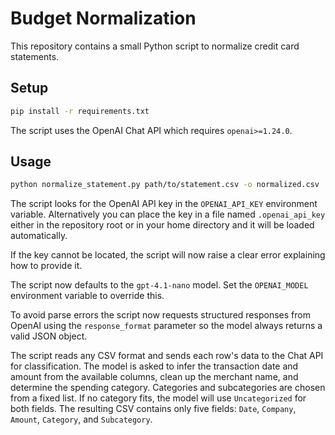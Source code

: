 # Budget Normalization

This repository contains a small Python script to normalize credit card statements.

## Setup

```bash
pip install -r requirements.txt
```

The script uses the OpenAI Chat API which requires `openai>=1.24.0`.

## Usage

```bash
python normalize_statement.py path/to/statement.csv -o normalized.csv
```

The script looks for the OpenAI API key in the `OPENAI_API_KEY` environment
variable. Alternatively you can place the key in a file named
`.openai_api_key` either in the repository root or in your home directory and
it will be loaded automatically.

If the key cannot be located, the script will now raise a clear error
explaining how to provide it.

The script now defaults to the `gpt-4.1-nano` model. Set the `OPENAI_MODEL`
environment variable to override this.

To avoid parse errors the script now requests structured responses from
OpenAI using the `response_format` parameter so the model always returns a
valid JSON object.

The script reads any CSV format and sends each row's data to the Chat API for
classification. The model is asked to infer the transaction date and amount from
the available columns, clean up the merchant name, and determine the spending
category. Categories and subcategories are chosen from a fixed list. If no
category fits, the model will use `Uncategorized` for both fields. The resulting
CSV contains only five fields: `Date`, `Company`, `Amount`, `Category`, and
`Subcategory`.

